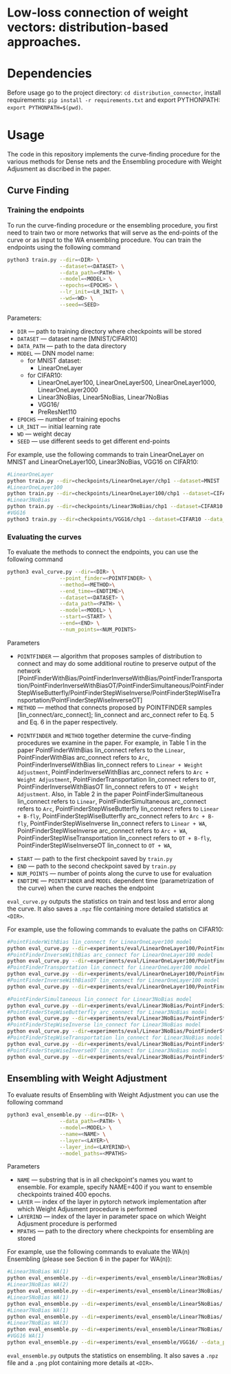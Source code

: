 # Low-loss connection of weight vectors: distribution-based approaches.
 
# Dependencies

Before usage go to the project directory: ```cd distribution_connector```, install requirements: ```pip install -r requirements.txt``` and export PYTHONPATH: ```export PYTHONPATH=$(pwd)```.

# Usage

The code in this repository implements the curve-finding procedure for the various methods for Dense nets and the Ensembling procedure with Weight Adjusment as discribed in the paper.

## Curve Finding


### Training the endpoints 

To run the curve-finding procedure or the ensembling procedure, you first need to train two or more networks that will serve as the end-points of the curve or as input to the WA ensembling procedure. 
You can train the endpoints using the following command

```bash
python3 train.py --dir=<DIR> \
                 --dataset=<DATASET> \
                 --data_path=<PATH> \
                 --model=<MODEL> \
                 --epochs=<EPOCHS> \
                 --lr_init=<LR_INIT> \
                 --wd=<WD> \
                 --seed=<SEED>
```

Parameters:

* ```DIR``` &mdash; path to training directory where checkpoints will be stored
* ```DATASET``` &mdash; dataset name [MNIST/CIFAR10] 
* ```DATA_PATH``` &mdash; path to the data directory
* ```MODEL``` &mdash; DNN model name:
    - for MNIST dataset:
        - LinearOneLayer 
    - for CIFAR10: 
        - LinearOneLayer100, LinearOneLayer500, LinearOneLayer1000, LinearOneLayer2000 
        - Linear3NoBias, Linear5NoBias, Linear7NoBias
        - VGG16/
        - PreResNet110
* ```EPOCHS``` &mdash; number of training epochs 
* ```LR_INIT``` &mdash; initial learning rate
* ```WD``` &mdash; weight decay 
* ```SEED``` &mdash; use different seeds to get different end-points

For example, use the following commands to train LinearOneLayer on MNIST and LinearOneLayer100, Linear3NoBias, VGG16 on CIFAR10:
```bash
#LinearOneLayer
python train.py --dir=checkpoints/LinearOneLayer/chp1 --dataset=MNIST  --data_path=data --model=LinearOneLayer  --epochs=30 --seed=1
#LinearOneLayer100
python train.py --dir=checkpoints/LinearOneLayer100/chp1 --dataset=CIFAR10  --data_path=data  --model=LinearOneLayer100 --epochs=400 --seed=1
#Linear3NoBias
python train.py --dir=checkpoints/Linear3NoBias/chp1 --dataset=CIFAR10  --data_path=data  --model=Linear3NoBias --epochs=400 --seed=1
#VGG16
python3 train.py --dir=checkpoints/VGG16/chp1 --dataset=CIFAR10 --data_path=data --model=VGG16 --epochs=200 --seed=1

```

### Evaluating the curves

To evaluate the methods to connect the endpoints, you can use the following command
```bash
python3 eval_curve.py --dir=<DIR> \
                 --point_finder=<POINTFINDER> \
                 --method=<METHOD>\
                 --end_time=<ENDTIME>\
                 --dataset=<DATASET> \
                 --data_path=<PATH> \
                 --model=<MODEL> \
                 --start=<START> \
                 --end=<END> \
                 --num_points=<NUM_POINTS>
```
Parameters
* ```POINTFINDER``` &mdash; algorithm that proposes samples of distribution to connect and may do some additional routine to preserve output of the network [PointFinderWithBias/PointFinderInverseWithBias/PointFinderTransportation/PointFinderInverseWithBiasOT/PointFinderSimultaneous/PointFinderStepWiseButterfly/PointFinderStepWiseInverse/PointFinderStepWiseTransportation/PointFinderStepWiseInverseOT]
* ```METHOD``` &mdash; method that connects proposed by POINTFINDER samples [lin_connect/arc_connect]; lin_connect and arc_connect refer to Eq. 5 and Eq. 6 in the paper respectively.
- ```POINTFINDER``` and ```METHOD``` together determine the curve-finding procedures we examine in the paper. For example, in Table 1 in the paper PointFinderWithBias lin_connect refers to the `Linear`, PointFinderWithBias arc_connect refers to  `Arc`, PointFinderInverseWithBias lin_connect refers to  `Linear + Weight Adjustment`,  PointFinderInverseWithBias arc_connect refers to  `Arc + Weight Adjustment`, PointFinderTransportation lin_connect refers to  `OT`,  PointFinderInverseWithBiasOT lin_connect refers to  `OT + Weight Adjustment`. 
Also, in Table 2 in the paper PointFinderSimultaneous lin_connect refers to `Linear`, PointFinderSimultaneous arc_connect refers to `Arc`, PointFinderStepWiseButterfly lin_connect refers to `Linear + B-fly`, PointFinderStepWiseButterfly arc_connect refers to `Arc + B-fly`,  PointFinderStepWiseInverse lin_connect refers to `Linear + WA`, PointFinderStepWiseInverse arc_connect refers to `Arc + WA`,  PointFinderStepWiseTransportation lin_connect refers to `OT + B-fly`, PointFinderStepWiseInverseOT lin_connect to `OT + WA`, 
* ```START``` &mdash; path to the first checkpoint saved by `train.py`
* ```END``` &mdash; path to the second checkpoint saved by `train.py`
* ```NUM_POINTS``` &mdash; number of points along the curve to use for evaluation
* ```ENDTIME``` &mdash; `POINTFINDER` and `MODEL` dependent time (parametrization of the curve) when the curve reaches the endpoint

`eval_curve.py` outputs the statistics on train and test loss and error along the curve. It also saves a `.npz` file containing more detailed statistics at `<DIR>`.


For example, use the following commands to evaluate the paths on CIFAR10:
```bash
#PointFinderWithBias lin_connect for LinearOneLayer100 model
python eval_curve.py --dir=experiments/eval/LinearOneLayer100/PointFinderWithBias --point_finder=PointFinderWithBias --method=lin_connect --model=LinearOneLayer100 --end_time=1 --data_path=data --num_points=21 --start=checkpoints/LinearOneLayer100/curve1/checkpoint-400.pt  --end=checkpoints/LinearOneLayer100/curve2/checkpoint-400.pt --cuda
#PointFinderInverseWithBias arc_connect for LinearOneLayer100 model
python eval_curve.py --dir=experiments/eval/LinearOneLayer100/PointFinderInverseWithBias --point_finder=PointFinderInverseWithBias --method=arc_connect --model=LinearOneLayer100 --end_time=2 --data_path=data --num_points=21 --start=checkpoints/LinearOneLayer100/curve1/checkpoint-400.pt  --end=checkpoints/LinearOneLayer100/curve2/checkpoint-400.pt --cuda
#PointFinderTransportation lin_connect for LinearOneLayer100 model
python eval_curve.py --dir=experiments/eval/LinearOneLayer100/PointFinderTransportation --point_finder=PointFinderTransportation --method=lin_connect --model=LinearOneLayer100 --end_time=1 --data_path=data --num_points=21 --start=checkpoints/LinearOneLayer100/curve1/checkpoint-400.pt  --end=checkpoints/LinearOneLayer100/curve2/checkpoint-400.pt --cuda
#PointFinderInverseWithBiasOT lin_connect for LinearOneLayer100 model
python eval_curve.py --dir=experiments/eval/LinearOneLayer100/PointFinderInverseWithBiasOT --point_finder=PointFinderInverseWithBiasOT --method=lin_connect --model=LinearOneLayer100 --end_time=2 --data_path=data --num_points=21 --start=checkpoints/LinearOneLayer100/curve1/checkpoint-400.pt  --end=checkpoints/LinearOneLayer100/curve2/checkpoint-400.pt --cuda

#PointFinderSimultaneous lin_connect for Linear3NoBias model
python eval_curve.py --dir=experiments/eval/Linear3NoBias/PointFinderSimultaneous --point_finder=PointFinderSimultaneous --method=lin_connect --model=Linear3NoBias --end_time=1 --data_path=data --num_points=21 --start=checkpoints/Linear3NoBias/curve1/checkpoint-400.pt  --end=checkpoints/Linear3NoBias/curve2/checkpoint-400.pt --cuda
#PointFinderStepWiseButterfly arc_connect for Linear3NoBias model
python eval_curve.py --dir=experiments/eval/Linear3NoBias/PointFinderStepWiseButterfly --point_finder=PointFinderStepWiseButterfly --method=arc_connect --model=Linear3NoBias --end_time=2 --data_path=data --num_points=21 --start=checkpoints/Linear3NoBias/curve1/checkpoint-400.pt  --end=checkpoints/Linear3NoBias/curve2/checkpoint-400.pt --cuda
#PointFinderStepWiseInverse lin_connect for Linear3NoBias model
python eval_curve.py --dir=experiments/eval/Linear3NoBias/PointFinderStepWiseInverse --point_finder=PointFinderStepWiseInverse --method=lin_connect --model=Linear3NoBias --end_time=3 --data_path=data --num_points=31 --start=checkpoints/Linear3NoBias/curve1/checkpoint-400.pt  --end=checkpoints/Linear3NoBias/curve2/checkpoint-400.pt --cuda
#PointFinderStepWiseTransportation lin_connect for Linear3NoBias model
python eval_curve.py --dir=experiments/eval/Linear3NoBias/PointFinderStepWiseTransportation --point_finder=PointFinderStepWiseTransportation --method=lin_connect --model=Linear3NoBias --end_time=2 --data_path=data --num_points=21 --start=checkpoints/Linear3NoBias/curve1/checkpoint-400.pt  --end=checkpoints/Linear3NoBias/curve2/checkpoint-400.pt --cuda
#PointFinderStepWiseInverseOT lin_connect for Linear3NoBias model
python eval_curve.py --dir=experiments/eval/Linear3NoBias/PointFinderStepWiseInverseOT --point_finder=PointFinderStepWiseInverseOT --method=lin_connect --model=Linear3NoBias --end_time=3 --data_path=data --num_points=31 --start=checkpoints/Linear3NoBias/curve1/checkpoint-400.pt  --end=checkpoints/Linear3NoBias/curve2/checkpoint-400.pt --cuda
```

##  Ensembling with Weight Adjustment

To evaluate results of Ensembling with Weight Adjustment you can use the following command

```bash
python3 eval_ensemble.py --dir=<DIR> \
                 --data_path=<PATH> \
                 --model=<MODEL> \
                 --name=<NAME> \
                 --layer=<LAYER>\
                 --layer_ind=<LAYERIND>\
                 --model_paths=<MPATHS>
```
 
Parameters
* ```NAME``` &mdash; substring that is in all checkpoint's names you want to ensemble. For example, specify NAME=400 if you want to ensemble checkpoints trained 400 epochs.
* ```LAYER``` &mdash; index of the layer in pytorch network implementation after which Weight Adjusment procedure is performed
* ```LAYERIND``` &mdash; index of the layer in parameter space on which Weight Adjusment procedure is performed
* ```MPATHS``` &mdash; path to the directory where checkpoints for ensembling are stored

For example, use the following commands to evaluate the WA(n) Ensembling (please see Section 6 in the paper for WA(n)): 

```bash            
#Linear3NoBias WA(1) 
python eval_ensemble.py --dir=experiments/eval_ensemble/Linear3NoBias/ --data_path=data --model=Linear3NoBias --name=400  --layer=1 --layer_ind=2 --model_paths=checkpoints/Linear3NoBias/
#Linear3NoBias WA(2) 
python eval_ensemble.py --dir=experiments/eval_ensemble/Linear3NoBias/ --data_path=data --model=Linear3NoBias --name=400  --layer=0 --layer_ind=1 --model_paths=checkpoints/Linear3NoBias/
#Linear5NoBias WA(1)
python eval_ensemble.py --dir=experiments/eval_ensemble/Linear5NoBias/ --data_path=data --model=Linear5NoBias --name=400  --layer=3 --layer_ind=4 --model_paths=checkpoints/curves/Linear5NoBias/
#Linear7NoBias WA(1)
python eval_ensemble.py --dir=experiments/eval_ensemble/Linear7NoBias/ --data_path=data --model=Linear7NoBias --name=400  --layer=5 --layer_ind=6 --model_paths=checkpoints/Linear7NoBias/
#Linear7NoBias WA(3)
python eval_ensemble.py --dir=experiments/eval_ensemble/Linear7NoBias/ --data_path=data --model=Linear7NoBias --name=400  --layer=3 --layer_ind=4 --model_paths=checkpoints/Linear7NoBias/
#VGG16 WA(1)
python eval_ensemble.py --dir=experiments/eval_ensemble/VGG16/ --data_path=data --model=VGG16 --name=400  --layer=6 --layer_ind=-2 --model_paths=checkpoints/VGG16/
```                 

`eval_ensemble.py` outputs the statistics on ensembling. It also saves a `.npz` file and a `.png` plot containing more details at `<DIR>`.